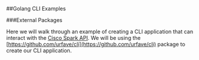 ##Golang CLI Examples

###External Packages

Here we will walk through an example of creating a CLI application that can interact with the [Cisco Spark API](https://developer.ciscospark.com/getting-started.html). We will be using the [https://github.com/urfave/cli](https://github.com/urfave/cli) package to create our CLI application.


